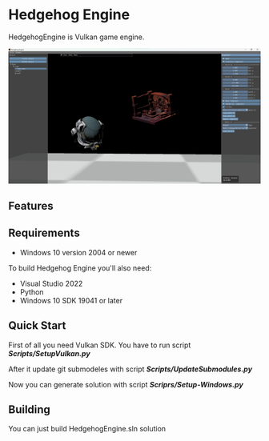 Hedgehog Engine
============
HedgehogEngine is Vulkan game engine.

![Screenshot](https://github.com/vVoitovych/HedgehogEngine/blob/master/Screenshot.png)

Features
--------


Requirements
--------
* Windows 10 version 2004 or newer

To build Hedgehog Engine you'll also need:
* Visual Studio 2022
* Python
* Windows 10 SDK 19041 or later

Quick Start
--------
First of all you need Vulkan SDK. You have to run script ***Scripts/SetupVulkan.py***

After it update git submodeles with script ***Scripts/UpdateSubmodules.py***

Now you can generate solution with script ***Scriprs/Setup-Windows.py***

Building
--------
You can just build HedgehogEngine.sln solution
